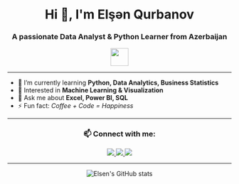 <h1 align="center">Hi 👋, I'm Elşən Qurbanov</h1>
<h3 align="center">A passionate Data Analyst & Python Learner from Azerbaijan</h3>

<p align="center">
  <img src="https://media.giphy.com/media/hvRJCLFzcasrR4ia7z/giphy.gif" width="40px"/>
</p>

---

- 🔭 I’m currently learning **Python, Data Analytics, Business Statistics**
- 🌱 Interested in **Machine Learning & Visualization**
- 💬 Ask me about **Excel, Power BI, SQL**
- ⚡ Fun fact: *Coffee + Code = Happiness*

---

<h3 align="center">📫 Connect with me:</h3>
<p align="center">
  <!-- LinkedIn -->
  <a href="https://www.linkedin.com/in/elsenqurbanov/" target="_blank">
    <img src="https://img.shields.io/badge/LinkedIn-0077B5?logo=linkedin&logoColor=white" />
  </a>
  
  <!-- Instagram -->
  <a href="https://instagram.com/just.elshan" target="_blank">
    <img src="https://img.shields.io/badge/Instagram-E4405F?logo=instagram&logoColor=white" />
  </a>
  
  <!-- Email -->
  <a href="mailto:elsenqurbanov309@gmail.com">
    <img src="https://img.shields.io/badge/Email-D14836?logo=gmail&logoColor=white" />
  </a>
</p>

---

<p align="center">
  <img src="https://github-readme-stats.vercel.app/api?username=Elsenqurbanov1&show_icons=true&theme=radical" alt="Elsen's GitHub stats" />
</p>
